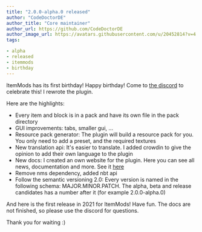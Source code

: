 ```yaml
---
title: "2.0.0-alpha.0 released"
author: "CodeDoctorDE" 
author_title: "Core maintainer"
author_url: https://github.com/CodeDoctorDE
author_image_url: https://avatars.githubusercontent.com/u/20452814?v=4
tags:

- alpha
- released
- itemmods
- birthday
---
```


ItemMods has its first birthday! Happy birthday! Come to [the discord](https://go.linwood.dev/itemmods-discord) to
celebrate this!
I rewrote the plugin.

Here are the highlights:

* Every item and block is in a pack and have its own file in the pack directory
* GUI improvements: tabs, smaller gui, ...
* Resource pack generator: The plugin will build a resource pack for you. You only need to add a preset, and the
  required textures
* New translation api: It's easier to translate. I added crowdin to give the opinion to add their own language to the
  plugin
* New docs: I created an own website for the plugin. Here you can see all news, documentation and more. See
  it [here](https://itemmods.linwood.dev)
* Remove nms dependency, added nbt api
* Follow the semantic versioning 2.0: Every version is named in the following schema: MAJOR.MINOR.PATCH. The alpha, beta
  and release candidates has a number after it (for example 2.0.0-alpha.0)

And here is the first release in 2021 for ItemMods!
Have fun. The docs are not finished, so please use the discord for questions.

Thank you for waiting :)
